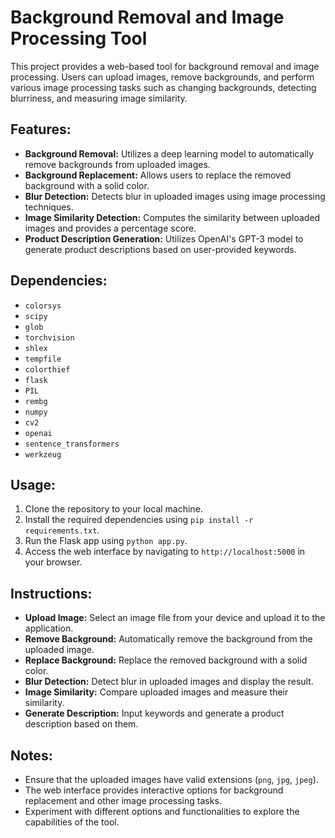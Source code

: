 # Background Removal and Image Processing Tool

This project provides a web-based tool for background removal and image processing. Users can upload images, remove backgrounds, and perform various image processing tasks such as changing backgrounds, detecting blurriness, and measuring image similarity.

## Features:

- **Background Removal:** Utilizes a deep learning model to automatically remove backgrounds from uploaded images.
- **Background Replacement:** Allows users to replace the removed background with a solid color.
- **Blur Detection:** Detects blur in uploaded images using image processing techniques.
- **Image Similarity Detection:** Computes the similarity between uploaded images and provides a percentage score.
- **Product Description Generation:** Utilizes OpenAI's GPT-3 model to generate product descriptions based on user-provided keywords.

## Dependencies:

- `colorsys`
- `scipy`
- `glob`
- `torchvision`
- `shlex`
- `tempfile`
- `colorthief`
- `flask`
- `PIL`
- `rembg`
- `numpy`
- `cv2`
- `openai`
- `sentence_transformers`
- `werkzeug`

## Usage:

1. Clone the repository to your local machine.
2. Install the required dependencies using `pip install -r requirements.txt`.
3. Run the Flask app using `python app.py`.
4. Access the web interface by navigating to `http://localhost:5000` in your browser.

## Instructions:

- **Upload Image:** Select an image file from your device and upload it to the application.
- **Remove Background:** Automatically remove the background from the uploaded image.
- **Replace Background:** Replace the removed background with a solid color.
- **Blur Detection:** Detect blur in uploaded images and display the result.
- **Image Similarity:** Compare uploaded images and measure their similarity.
- **Generate Description:** Input keywords and generate a product description based on them.

## Notes:

- Ensure that the uploaded images have valid extensions (`png`, `jpg`, `jpeg`).
- The web interface provides interactive options for background replacement and other image processing tasks.
- Experiment with different options and functionalities to explore the capabilities of the tool.

